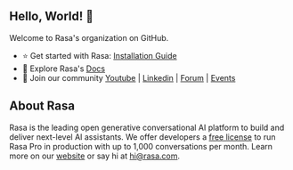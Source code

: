 ## Hello, World! 👋
Welcome to Rasa's organization on GitHub.
* ⭐️ Get started with Rasa: [Installation Guide](https://rasa.com/docs/pro/installation/overview/?utm_campaign=11072583-2025-04-Rasa-Github&utm_source=github&utm_content=get_started)
* 👀 Explore Rasa's [Docs](https://rasa.com/docs/?utm_campaign=11072583-2025-04-Rasa-Github&utm_source=github&utm_content=rasa_docs)
* 💜 Join our community [Youtube](https://www.youtube.com/@RasaHQ?utm_campaign=11072583-2025-04-Rasa-Github&utm_source=github&utm_content=rasa_youtube) | [Linkedin](https://www.linkedin.com/company/rasa/?utm_campaign=11072583-2025-04-Rasa-Github&utm_source=github&utm_content=rasa_linkedin) | [Forum](https://forum.rasa.com/?utm_campaign=11072583-2025-04-Rasa-Github&utm_source=github&utm_content=rasa_forum) | [Events](https://rasa.com/rasa-events/?utm_campaign=11072583-2025-04-Rasa-Github&utm_source=github&utm_content=rasa_events)
## About Rasa
Rasa is the leading open generative conversational AI platform to build and deliver next-level AI assistants. We offer developers a [free license](https://rasa.com/rasa-pro-developer-edition-license-key-request/?utm_campaign=11072583-2025-04-Rasa-Github&utm_source=github&utm_content=dev_edition) to run Rasa Pro in production with up to 1,000 conversations per month. Learn more on our [website](https://rasa.com/?utm_campaign=11072583-2025-04-Rasa-Github&utm_source=github&utm_content=website) or say hi at [hi@rasa.com](mailto:hi@rasa.com).
